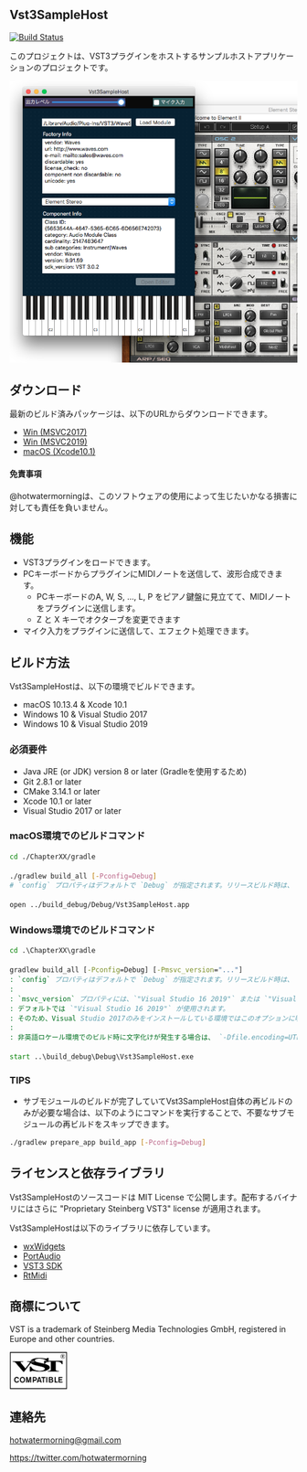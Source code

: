 ## Vst3SampleHost

[![Build Status](https://dev.azure.com/vst3host-dev/vst3host-dev/_apis/build/status/hotwatermorning.Vst3SampleHost?branchName=master)](https://dev.azure.com/vst3host-dev/vst3host-dev/_build/latest?definitionId=1&branchName=master)

このプロジェクトは、VST3プラグインをホストするサンプルホストアプリケーションのプロジェクトです。

![ScreenShot](./misc/ScreenShot.png)

## ダウンロード

最新のビルド済みパッケージは、以下のURLからダウンロードできます。

* [Win (MSVC2017)](https://vst3hostdev.blob.core.windows.net/vst3samplehost-release/refs/heads/update_ci_settings/vst3samplehost_release_win_msvc2017.zip)
* [Win (MSVC2019)](https://vst3hostdev.blob.core.windows.net/vst3samplehost-release/refs/heads/update_ci_settings/vst3samplehost_release_win_msvc2019.zip)
* [macOS (Xcode10.1)](https://vst3hostdev.blob.core.windows.net/vst3samplehost-release/refs/heads/update_ci_settings/vst3samplehost_release_osx_xcode10_1.zip)

#### 免責事項
@hotwatermorningは、このソフトウェアの使用によって生じたいかなる損害に対しても責任を負いません。

## 機能

* VST3プラグインをロードできます。
* PCキーボードからプラグインにMIDIノートを送信して、波形合成できます。
    * PCキーボードのA, W, S, ..., L, P をピアノ鍵盤に見立てて、MIDIノートをプラグインに送信します。
    * Z と X キーでオクターブを変更できます
* マイク入力をプラグインに送信して、エフェクト処理できます。

## ビルド方法

Vst3SampleHostは、以下の環境でビルドできます。

* macOS 10.13.4 & Xcode 10.1
* Windows 10 & Visual Studio 2017
* Windows 10 & Visual Studio 2019

### 必須要件

* Java JRE (or JDK) version 8 or later (Gradleを使用するため)
* Git 2.8.1 or later
* CMake 3.14.1 or later
* Xcode 10.1 or later
* Visual Studio 2017 or later

### macOS環境でのビルドコマンド

```sh
cd ./ChapterXX/gradle

./gradlew build_all [-Pconfig=Debug]
# `config` プロパティはデフォルトで `Debug` が指定されます。リリースビルド時は、 `-Pconfig=Release` を指定します。

open ../build_debug/Debug/Vst3SampleHost.app
```

### Windows環境でのビルドコマンド

```bat
cd .\ChapterXX\gradle

gradlew build_all [-Pconfig=Debug] [-Pmsvc_version="..."]
: `config` プロパティはデフォルトで `Debug` が指定されます。リリースビルド時は、 `-Pconfig=Release` を指定します。
:
: `msvc_version` プロパティには、`"Visual Studio 16 2019"` または `"Visual Studio 15 2017"` を指定できます。
: デフォルトでは `"Visual Studio 16 2019"` が使用されます。
: そのため、Visual Studio 2017のみをインストールしている環境ではこのオプションに明示的に `"Visual Studio 15 2017"` を指定してください。
:
: 非英語ロケール環境でのビルド時に文字化けが発生する場合は、 `-Dfile.encoding=UTF-8` オプションを追加してください。

start ..\build_debug\Debug\Vst3SampleHost.exe
```

### TIPS

* サブモジュールのビルドが完了していてVst3SampleHost自体の再ビルドのみが必要な場合は、以下のようにコマンドを実行することで、不要なサブモジュールの再ビルドをスキップできます。

```sh
./gradlew prepare_app build_app [-Pconfig=Debug]
```

## ライセンスと依存ライブラリ

Vst3SampleHostのソースコードは MIT License で公開します。配布するバイナリにはさらに "Proprietary Steinberg VST3" license が適用されます。

Vst3SampleHostは以下のライブラリに依存しています。

* [wxWidgets](http://www.wxwidgets.org/)
* [PortAudio](http://www.portaudio.com/)
* [VST3 SDK](https://github.com/steinbergmedia/vst3sdk)
* [RtMidi](https://github.com/thestk/rtmidi)

## 商標について

VST is a trademark of Steinberg Media Technologies GmbH, registered in Europe and other countries.

<img src="./misc/VST_Compatible_Logo_Steinberg_negative.png" width="20%" height="20%" alt="VST Compatible Logo"></img>

## 連絡先

hotwatermorning@gmail.com

https://twitter.com/hotwatermorning

